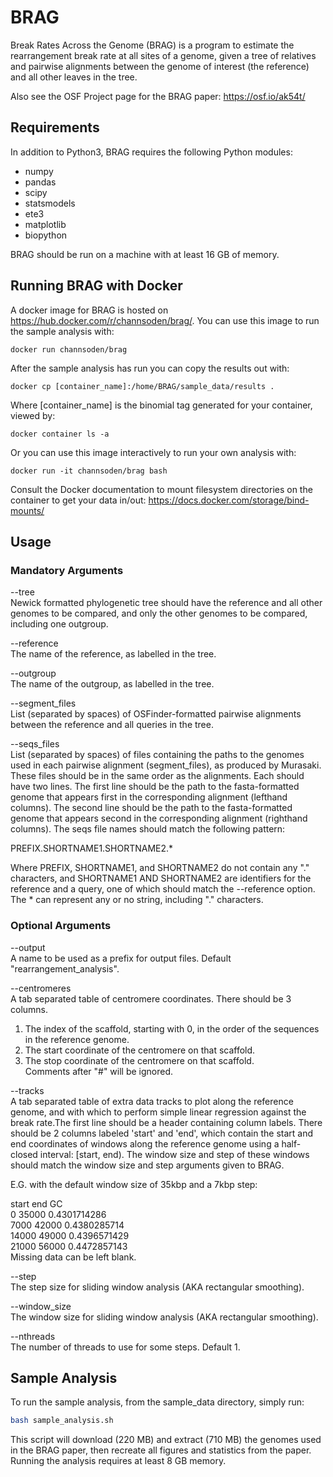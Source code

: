 # BRAG

Break Rates Across the Genome (BRAG) is a program to estimate the rearrangement break rate at all sites of a genome, given a tree of relatives and pairwise alignments between the genome of interest (the reference) and all other leaves in the tree.

Also see the OSF Project page for the BRAG paper: https://osf.io/ak54t/

## Requirements

In addition to Python3, BRAG requires the following Python modules:

- numpy  
- pandas  
- scipy  
- statsmodels  
- ete3  
- matplotlib  
- biopython  

BRAG should be run on a machine with at least 16 GB of memory.

## Running BRAG with Docker

A docker image for BRAG is hosted on https://hub.docker.com/r/channsoden/brag/. You can use this image to run the sample analysis with:

```docker run channsoden/brag```

After the sample analysis has run you can copy the results out with:

```docker cp [container_name]:/home/BRAG/sample_data/results .```

Where [container_name] is the binomial tag generated for your container, viewed by:

```docker container ls -a```

Or you can use this image interactively to run your own analysis with:

```docker run -it channsoden/brag bash```

Consult the Docker documentation to mount filesystem directories on the container to get your data in/out: https://docs.docker.com/storage/bind-mounts/


## Usage

### Mandatory Arguments
--tree  
Newick formatted phylogenetic tree should have the reference and all other genomes to be compared, and only the other genomes to be compared, including one outgroup.

--reference  
The name of the reference, as labelled in the tree.

--outgroup  
The name of the outgroup, as labelled in the tree.

--segment_files  
List (separated by spaces) of OSFinder-formatted pairwise alignments between the reference and all queries in the tree.

--seqs_files  
List (separated by spaces) of files containing the paths to the genomes used in each pairwise alignment (segment_files), as produced by Murasaki. These files should be in the same order as the alignments. Each should have two lines. The first line should be the path to the fasta-formatted genome that appears first in the corresponding alignment (lefthand columns). The second line should be the path to the fasta-formatted genome that appears second in the corresponding alignment (righthand columns). The seqs file names should match the following pattern:

PREFIX.SHORTNAME1.SHORTNAME2.*

Where PREFIX, SHORTNAME1, and SHORTNAME2 do not contain any "." characters, and SHORTNAME1 AND SHORTNAME2 are identifiers for the reference and a query, one of which should match the --reference option. The * can represent any or no string, including "." characters.

### Optional Arguments
--output  
A name to be used as a prefix for output files. Default "rearrangement_analysis".

--centromeres  
A tab separated table of centromere coordinates. There should be 3 columns.
1. The index of the scaffold, starting with 0, in the order of the sequences
   in the reference genome.
2. The start coordinate of the centromere on that scaffold.
3. The stop coordinate of the centromere on that scaffold.  
Comments after "#" will be ignored.

--tracks  
A tab separated table of extra data tracks to plot along the reference genome, and with which to perform simple linear regression against the break rate.The first line should be a header containing column labels. There should be 2 columns labeled 'start' and 'end', which contain the start and end coordinates of windows along the reference genome using a half-closed interval: [start, end). The window
size and step of these windows should match the window size and step arguments given to BRAG.

E.G. with the default window size of 35kbp and a 7kbp step:

start	end	GC  
0	35000	0.4301714286  
7000	42000	0.4380285714  
14000	49000	0.4396571429  
21000	56000	0.4472857143  
Missing data can be left blank.

--step  
The step size for sliding window analysis (AKA rectangular smoothing).

--window_size  
The window size for sliding window analysis (AKA rectangular smoothing).

--nthreads  
The number of threads to use for some steps. Default 1.

## Sample Analysis

To run the sample analysis, from the sample_data directory, simply run:

```bash
bash sample_analysis.sh
```

This script will download (220 MB) and extract (710 MB) the genomes used in the BRAG paper, then recreate all figures and statistics from the paper. Running the analysis requires at least 8 GB memory.


